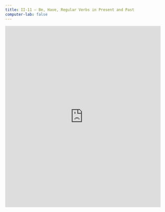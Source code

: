 ```yaml
---
title: II-11 — Be, Have, Regular Verbs in Present and Past
computer-lab: false
---
```



<iframe src="https://www.facebook.com/plugins/video.php?href=https%3A%2F%2Fwww.facebook.com%2Fthedodosite%2Fvideos%2F1127785707356103%2F&width=500&show_text=true&appId=111318512769172&height=584" width="500" height="584" style="border:none;overflow:hidden" scrolling="no" frameborder="0" allowTransparency="true"></iframe>

